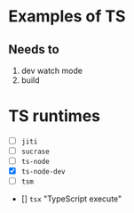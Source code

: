 # Examples of TS 

## Needs to 
1. dev watch mode
2. build


# TS runtimes
- [ ] `jiti`
- [ ] `sucrase`
- [ ] `ts-node`
- [x] `ts-node-dev`
- [ ] `tsm`
- [] `tsx` "TypeScript execute"